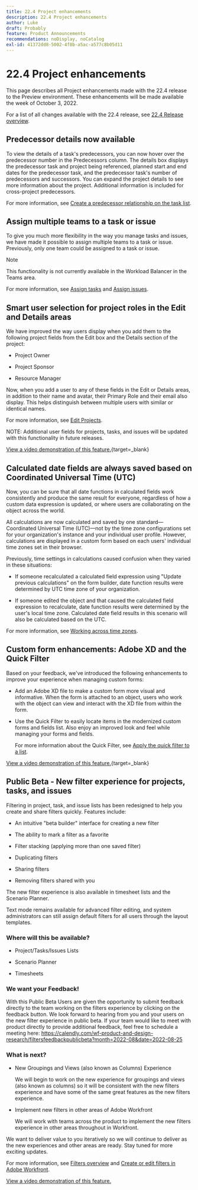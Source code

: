 ```yaml
---
title: 22.4 Project enhancements
description: 22.4 Project enhancements
author: Luke
draft: Probably
feature: Product Announcements
recommendations: noDisplay, noCatalog
exl-id: 41372dd8-5002-4f8b-a5ac-a577c8b05d11
---
```

# 22.4 Project enhancements

This page describes all Project enhancements made with the 22.4 release to the Preview environment. These enhancements will be made available the week of October 3, 2022. 

For a list of all changes available with the 22.4 release, see [22.4 Release overview](/help/quicksilver/product-announcements/product-releases/22.4-release-activity/22-4-release-overview.md).

## Predecessor details now available

To view the details of a task's predecessors, you can now hover over the predecessor number in the Predecessors column. The details box displays the predecessor task and project being referenced, planned start and end dates for the predecessor task, and the predecessor task's number of predecessors and successors. You can expand the project details to see more information about the project. Additional information is included for cross-project predecessors.

For more information, see [Create a predecessor relationship on the task list](/help/quicksilver/manage-work/tasks/use-prdcssrs/create-predecessors-on-task-list.md).

## Assign multiple teams to a task or issue

To give you much more flexibility in the way you manage tasks and issues, we have made it possible to assign multiple teams to a task or issue. Previously, only one team could be assigned to a task or issue.

>[!NOTE]
>
>This functionality is not currently available in the Workload Balancer in the Teams area.

For more information, see [Assign tasks](/help/quicksilver/manage-work/tasks/assign-tasks/assign-tasks.md) and [Assign issues](/help/quicksilver/manage-work/issues/manage-issues/assign-issues.md).

## Smart user selection for project roles in the Edit and Details areas 

We have improved the way users display when you add them to the following project fields from the Edit box and the Details section of the project:  

* Project Owner 

* Project Sponsor 

* Resource Manager 

Now, when you add a user to any of these fields in the Edit or Details areas, in addition to their name and avatar, their Primary Role and their email also display. This helps distinguish between multiple users with similar or identical names.    

For more information, see [Edit Projects](/help/quicksilver/manage-work/projects/manage-projects/edit-projects.md).

NOTE: Additional user fields for projects, tasks, and issues will be updated with this functionality in future releases.

[View a video demonstration of this feature.](https://video.tv.adobe.com/v/3412390/){target=_blank}

## Calculated date fields are always saved based on Coordinated Universal Time (UTC)

Now, you can be sure that all date functions in calculated fields work consistently and produce the same result for everyone, regardless of how a custom data expression is updated, or where users are collaborating on the object across the world. 

All calculations are now calculated and saved by one standard— Coordinated Universal Time (UTC)—not by the time zone configurations set for your organization's instance and your individual user profile. However, calculations are displayed in a custom form based on each users' individual time zones set in their browser.

Previously, time settings in calculations caused confusion when they varied in these situations:

* If someone recalculated a calculated field expression using "Update previous calculations" on the form builder, date function results were determined by UTC time zone of your organization.

* If someone edited the object and that caused the calculated field expression to recalculate, date function results were determined by the user's local time zone. Calculated date field results in this scenario will also be calculated based on the UTC.

For more information, see [Working across time zones](/help/quicksilver/workfront-basics/tips-tricks-and-troubleshooting/working-across-timezones.md).

## Custom form enhancements: Adobe XD and the Quick Filter

Based on your feedback, we've introduced the following enhancements to improve your experience when managing custom forms:

* Add an Adobe XD file to make a custom form more visual and informative. When the form is attached to an object, users who work with the object can view and interact with the XD file from within the form.


* Use the Quick Filter to easily locate items in the modernized custom forms and fields list. Also enjoy an improved look and feel while managing your forms and fields.

    For more information about the Quick Filter, see [Apply the quick filter to a list](/help/quicksilver/workfront-basics/navigate-workfront/use-lists/apply-quick-filter-list.md).

[View a video demonstration of this feature.](https://video.tv.adobe.com/v/3412469/){target=_blank}

## Public Beta - New filter experience for projects, tasks, and issues

Filtering in project, task, and issue lists has been redesigned to help you create and share filters quickly. Features include:

*   An intuitive "beta builder" interface for creating a new filter
    
*   The ability to mark a filter as a favorite
    
*   Filter stacking (applying more than one saved filter)
    
*   Duplicating filters
    
*   Sharing filters
    
*   Removing filters shared with you
    

The new filter experience is also available in timesheet lists and the Scenario Planner.

Text mode remains available for advanced filter editing, and system administrators can still assign default filters for all users through the layout templates.

### Where will this be available?

*   Project/Tasks/Issues Lists
    
*   Scenario Planner
    
*   Timesheets
    

### We want your Feedback!

With this Public Beta Users are given the opportunity to submit feedback directly to the team working on the filters experience by clicking on the feedback button. We look forward to hearing from you and your users on the new filter experience in public beta. If your team would like to meet with product directly to provide additional feedback, feel free to schedule a meeting here: https://calendly.com/wf-product-and-design-research/filtersfeedbackpublicbeta?month=2022-08&date=2022-08-25

### What is next?

*   New Groupings and Views (also known as Columns) Experience
    
    We will begin to work on the new experience for groupings and views (also known as columns) so it will be consistent with the new filters experience and have some of the same great features as the new filters experience.
    
*   Implement new filters in other areas of Adobe Workfront
    
    We will work with teams across the product to implement the new filters experience in other areas throughout in Workfront.
    

We want to deliver value to you iteratively so we will continue to deliver as the new experiences and other areas are ready. Stay tuned for more exciting updates.

For more information, see [Filters overview](/help/quicksilver/reports-and-dashboards/reports/reporting-elements/filters-overview.md) and [Create or edit filters in Adobe Workfront](/help/quicksilver/reports-and-dashboards/reports/reporting-elements/create-filters.md).

[View a video demonstration of this feature.](https://video.tv.adobe.com/v/3412391/)
